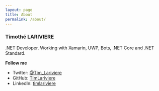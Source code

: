 ```yaml
---
layout: page
title: About
permalink: /about/
---
```


### Timothé LARIVIERE

.NET Developer. Working with Xamarin, UWP, Bots, .NET Core and .NET Standard.

**Follow me**
- Twitter: [@Tim_Lariviere](https://twitter.com/tim_lariviere)
- GitHub: [TimLariviere](https://github.com/TimLariviere)
- LinkedIn: [timlariviere](https://www.linkedin.com/in/timlariviere)
